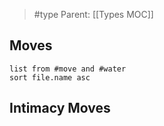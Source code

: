 > #type 
> Parent: [[Types MOC]]

## Moves
```dataview
list from #move and #water
sort file.name asc
```

## Intimacy Moves

